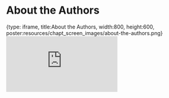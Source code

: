 # About the Authors
 
{type: iframe, title:About the Authors, width:800, height:600, poster:resources/chapt_screen_images/about-the-authors.png}
![](https://andrew-bortvin.github.io/pythonNotes/no_toc/about-the-authors.html)
 

 
